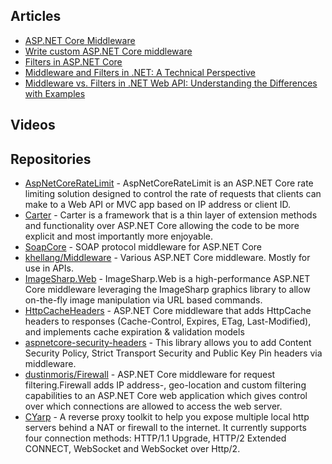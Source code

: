 ## Articles
* [ASP.NET Core Middleware](https://learn.microsoft.com/en-us/aspnet/core/fundamentals/middleware/?view=aspnetcore-9.0)
* [Write custom ASP.NET Core middleware](https://learn.microsoft.com/en-us/aspnet/core/fundamentals/middleware/write?view=aspnetcore-9.0)
* [Filters in ASP.NET Core](https://learn.microsoft.com/en-us/aspnet/core/mvc/controllers/filters?view=aspnetcore-9.0)
* [Middleware and Filters in .NET: A Technical Perspective](https://levelup.gitconnected.com/middleware-and-filters-in-net-a-technical-perspective-cce6e4dd09f3)
* [Middleware vs. Filters in .NET Web API: Understanding the Differences with Examples](https://www.linkedin.com/pulse/middleware-vs-filters-net-web-api-understanding-examples-islam-wblpc)


## Videos



## Repositories
* [AspNetCoreRateLimit](https://github.com/stefanprodan/AspNetCoreRateLimit) - AspNetCoreRateLimit is an ASP.NET Core rate limiting solution designed to control the rate of requests that clients can make to a Web API or MVC app based on IP address or client ID. 
* [Carter](https://github.com/CarterCommunity/Carter) - Carter is a framework that is a thin layer of extension methods and functionality over ASP.NET Core allowing the code to be more explicit and most importantly more enjoyable.
* [SoapCore](https://github.com/DigDes/SoapCore) - SOAP protocol middleware for ASP.NET Core
* [khellang/Middleware](https://github.com/khellang/Middleware) - Various ASP.NET Core middleware. Mostly for use in APIs.
* [ImageSharp.Web](https://github.com/SixLabors/ImageSharp.Web) - ImageSharp.Web is a high-performance ASP.NET Core middleware leveraging the ImageSharp graphics library to allow on-the-fly image manipulation via URL based commands.
* [HttpCacheHeaders](https://github.com/KevinDockx/HttpCacheHeaders) - ASP.NET Core middleware that adds HttpCache headers to responses (Cache-Control, Expires, ETag, Last-Modified), and implements cache expiration & validation models
* [aspnetcore-security-headers](https://github.com/juunas11/aspnetcore-security-headers) - This library allows you to add Content Security Policy, Strict Transport Security and Public Key Pin headers via middleware.
* [dustinmoris/Firewall](https://github.com/dustinmoris/Firewall) - ASP.NET Core middleware for request filtering.Firewall adds IP address-, geo-location and custom filtering capabilities to an ASP.NET Core web application which gives control over which connections are allowed to access the web server.
* [CYarp](https://github.com/xljiulang/CYarp) - A reverse proxy toolkit to help you expose multiple local http servers behind a NAT or firewall to the internet. It currently supports four connection methods: HTTP/1.1 Upgrade, HTTP/2 Extended CONNECT, WebSocket and WebSocket over Http/2.



